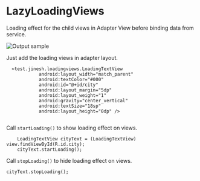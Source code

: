 # LazyLoadingViews
Loading effect for the child views in Adapter View before binding data from service. 

![Output sample](https://github.com/jineshfrancs/LazyLoadingViews/blob/master/screens/loading.gif)

Just add the loading views in adapter layout.
```
  <test.jinesh.loadingviews.LoadingTextView
            android:layout_width="match_parent"
            android:textColor="#000"
            android:id="@+id/city"
            android:layout_margin="5dp"
            android:layout_weight="1"
            android:gravity="center_vertical"
            android:textSize="18sp"
            android:layout_height="0dp" />
			
```
Call ```startLoading()``` to show loading effect on views.

```
    LoadingTextView cityText = (LoadingTextView) view.findViewById(R.id.city);
	cityText.startLoading();
```

Call ```stopLoading()``` to hide loading effect on views.

```
cityText.stopLoading();

```